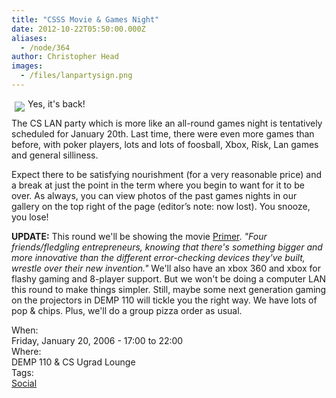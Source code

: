 ```yaml
---
title: "CSSS Movie & Games Night"
date: 2012-10-22T05:50:00.000Z
aliases:
  - /node/364
author: Christopher Head
images:
  - /files/lanpartysign.png
---
```


<div class="field field-name-body field-type-text-with-summary field-label-hidden"><div class="field-items"><div class="field-item even"><p><img src="/files/lanpartysign.png" align="left" vspace="5" hspace="5">Yes, it&apos;s back!</p>
<p>The CS LAN party which is more like an all-round games night is tentatively scheduled for January 20th.  Last time, there were even more games than before, with poker players, lots and lots of foosball, Xbox, Risk, Lan games and general silliness.  </p>
<p>Expect there to be satisfying nourishment (for a very reasonable price) and a break at just the point in the term where you begin to want for it to be over.  As always, you can view photos of the past games nights in our gallery on the top right of the page (editor&#x2019;s note: now lost). You snooze, you lose!</p>
<p><strong>UPDATE:</strong> This round we&apos;ll be showing the movie <a href="https://www.imdb.com/title/tt0390384/">Primer</a>. <cite>&quot;Four friends/fledgling entrepreneurs, knowing that there&apos;s something bigger and more innovative than the different error-checking devices they&apos;ve built, wrestle over their new invention.&quot;</cite> We&apos;ll also have an xbox 360 and xbox for flashy gaming and 8-player support. But we won&apos;t be doing a computer LAN this round to make things simpler. Still, maybe some next generation gaming on the projectors in DEMP 110 will tickle you the right way. We have lots of pop &amp; chips. Plus, we&apos;ll do a group pizza order as usual.</p>
</div></div></div><div class="field field-name-field-dates field-type-datetime field-label-above"><div class="field-label">When:&#xA0;</div><div class="field-items"><div class="field-item even"><span class="date-display-single">Friday, January 20, 2006 - <span class="date-display-range"><span class="date-display-start">17:00</span> to <span class="date-display-end">22:00</span></span></span></div></div></div><div class="field field-name-field-location field-type-text field-label-above"><div class="field-label">Where:&#xA0;</div><div class="field-items"><div class="field-item even">DEMP 110 &amp; CS Ugrad Lounge</div></div></div>    <footer>
    <div class="field field-name-field-tags field-type-taxonomy-term-reference field-label-above"><div class="field-label">Tags:&#xA0;</div><div class="field-items"><div class="field-item even"><a href="/social">Social</a></div></div></div>      </footer>
